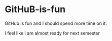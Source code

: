 # GitHuB-is-fun
GitHub is fun and I should spend more time on it.

I feel like I am almost ready for next semester
